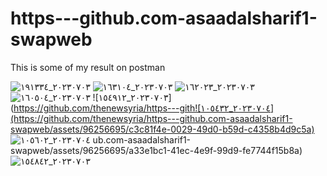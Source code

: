 # https---github.com-asaadalsharif1-swapweb
This is some of my result on postman

![٢٠٢٣٠٧٠٣_١٩١٣٣٤](https://github.com/thenewsyria/https---github.com-asaadalsharif1-swapweb/assets/96256695/ddafade6-5a05-4ea9-83d2-8c56e670fb28)
![٢٠٢٣٠٧٠٣_١٦٣١٠٤](https://github.com/thenewsyria/https---github.com-asaadalsharif1-swapweb/assets/96256695/d7006e4b-e994-4236-9f9c-50cc330933ae)
![٢٠٢٣٠٧٠٣_١٦٢٠٢٣](https://github.com/thenewsyria/https---github.com-asaadalsharif1-swapweb/assets/96256695/ed1e533e-8310-49ec-8f25-d4da5082dc0a)
![٢٠٢٣٠٧٠٣_١٦٠٥٠٤](https://github.com/thenewsyria/https---github.com-asaadalsharif1-swapweb/assets/96256695/8cc960a0-9d45-4423-b068-d51fc6548055)
![٢٠٢٣٠٧٠٣_١٥٤٩١٢](https://github.com/thenewsyria/https---gith![٢٠٢٣٠٧٠٤_١٠٥٤٣٢](https://github.com/thenewsyria/https---github.com-asaadalsharif1-swapweb/assets/96256695/c3c81f4e-0029-49d0-b59d-c4358b4d9c5a)
![٢٠٢٣٠٧٠٤_١٠٥٦٠٢](https://github.com/thenewsyria/https---github.com-asaadalsharif1-swapweb/assets/96256695/48959796-84de-46ee-9870-0a73d276f381)
ub.com-asaadalsharif1-swapweb/assets/96256695/a33e1bc1-41ec-4e9f-99d9-fe7744f15b8a)
![٢٠٢٣٠٧٠٣_١٥٤٨٤٢](https://github.com/thenewsyria/https---github.com-asaadalsharif1-swapweb/assets/96256695/b164d095-775b-44b9-a0d1-b7599095f6a3)


